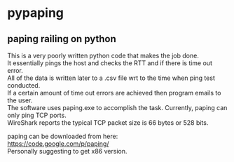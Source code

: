 pypaping
========

paping railing on python
-------------------------

This is a very poorly written python code that makes the job done. <br/>
It essentially pings the host and checks the RTT and if there is time out error. <br/>
All of the data is written later to a .csv file wrt to the time when ping test conducted. <br/>
If a certain amount of time out errors are achieved then program emails to the user. <br/>
The software uses paping.exe to accomplish the task. Currently, paping can only ping TCP ports. <br/>
WireShark reports the typical TCP packet size is 66 bytes or 528 bits. <br/>

paping can be downloaded from here:<br/>
https://code.google.com/p/paping/<br/>
Personally suggesting to get x86 version.<br/>
